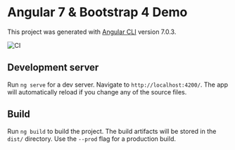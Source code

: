# Angular 7 & Bootstrap 4 Demo

This project was generated with [Angular CLI](https://github.com/angular/angular-cli) version 7.0.3.

![CI](https://github.com/raphaelcarlosr/angular-bootstrap-demo/workflows/CI/badge.svg?branch=master)

## Development server

Run `ng serve` for a dev server. Navigate to `http://localhost:4200/`. The app will automatically reload if you change any of the source files.


## Build

Run `ng build` to build the project. The build artifacts will be stored in the `dist/` directory. Use the `--prod` flag for a production build.

